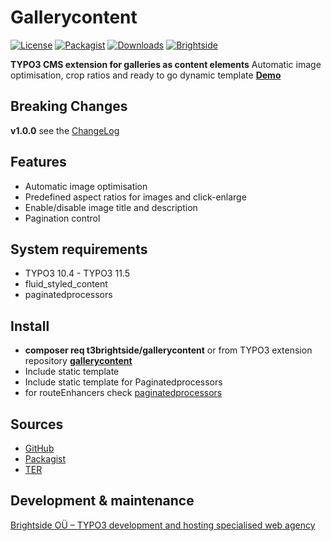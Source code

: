 # Gallerycontent
[![License](https://poser.pugx.org/t3brightside/gallerycontent/license)](LICENSE.txt)
[![Packagist](https://img.shields.io/packagist/v/t3brightside/gallerycontent.svg?style=flat)](https://packagist.org/packages/gallerycontent/pagelist)
[![Downloads](https://poser.pugx.org/t3brightside/gallerycontent/downloads)](https://packagist.org/packages/t3brightside/pagelist)
[![Brightside](https://img.shields.io/badge/by-t3brightside.com-orange.svg?style=flat)](https://t3brightside.com)

**TYPO3 CMS extension for galleries as content elements**
Automatic image optimisation, crop ratios and ready to go dynamic template
**[Demo](https://microtemplate.t3brightside.com/)**

## Breaking Changes
**v1.0.0** see the [ChangeLog](ChangeLog)

## Features
- Automatic image optimisation
- Predefined aspect ratios for images and click-enlarge
- Enable/disable image title and description
- Pagination control

## System requirements
- TYPO3 10.4 - TYPO3 11.5
- fluid_styled_content
- paginatedprocessors

## Install
- **composer req t3brightside/gallerycontent** or from TYPO3 extension repository **[gallerycontent](https://extensions.typo3.org/extension/gallerycontent/)**
- Include static template
- Include static template for Paginatedprocessors
- for routeEnhancers check  [paginatedprocessors](https://github.com/t3brightside/paginatedprocessors/blob/master/README.md)

## Sources
- [GitHub](https://github.com/t3brightside/gallerycontent)
- [Packagist](https://packagist.org/packages/t3brightside/gallerycontent)
- [TER](https://extensions.typo3.org/extension/gallerycontent/)

## Development & maintenance

[Brightside OÜ – TYPO3 development and hosting specialised web agency](https://t3brightside.com/)
